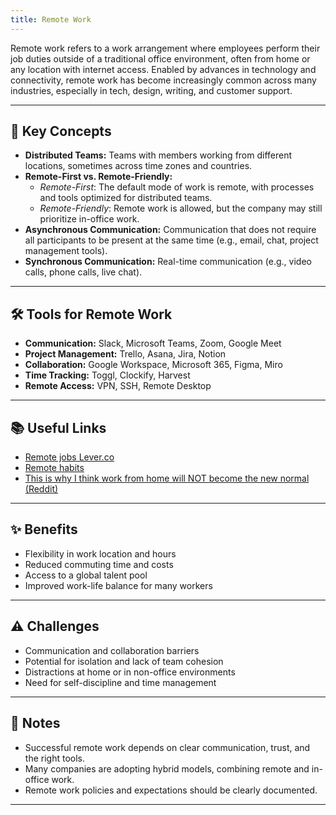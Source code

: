 ```yaml
---
title: Remote Work
---
```


Remote work refers to a work arrangement where employees perform their job duties outside of a traditional office environment, often from home or any location with internet access. Enabled by advances in technology and connectivity, remote work has become increasingly common across many industries, especially in tech, design, writing, and customer support.

---

## 🌟 Key Concepts

- **Distributed Teams:** Teams with members working from different locations, sometimes across time zones and countries.
- **Remote-First vs. Remote-Friendly:**  
  - *Remote-First*: The default mode of work is remote, with processes and tools optimized for distributed teams.  
  - *Remote-Friendly*: Remote work is allowed, but the company may still prioritize in-office work.
- **Asynchronous Communication:** Communication that does not require all participants to be present at the same time (e.g., email, chat, project management tools).
- **Synchronous Communication:** Real-time communication (e.g., video calls, phone calls, live chat).

---

## 🛠️ Tools for Remote Work

- **Communication:** Slack, Microsoft Teams, Zoom, Google Meet
- **Project Management:** Trello, Asana, Jira, Notion
- **Collaboration:** Google Workspace, Microsoft 365, Figma, Miro
- **Time Tracking:** Toggl, Clockify, Harvest
- **Remote Access:** VPN, SSH, Remote Desktop

---

## 📚 Useful Links

- [Remote jobs Lever.co](https://jobs.lever.co/kraken/57f86f85-acfa-40ac-83b2-ba200c8e0d83)
- [Remote habits](https://remotehabits.com/)
- [This is why I think work from home will NOT become the new normal (Reddit)](https://www.reddit.com/r/PersonalFinanceCanada/comments/gm6cm4/i_manage_a_software_development_division_at_a/?utm_source=share&utm_medium=ios_app&utm_name=iossmf)

---

## ✨ Benefits

- Flexibility in work location and hours
- Reduced commuting time and costs
- Access to a global talent pool
- Improved work-life balance for many workers

---

## ⚠️ Challenges

- Communication and collaboration barriers
- Potential for isolation and lack of team cohesion
- Distractions at home or in non-office environments
- Need for self-discipline and time management

---

## 📝 Notes

- Successful remote work depends on clear communication, trust, and the right tools.
- Many companies are adopting hybrid models, combining remote and in-office work.
- Remote work policies and expectations should be clearly documented.

---
